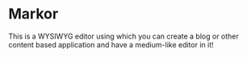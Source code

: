 # Markor

This is a WYSIWYG editor using which you can create a blog or other content based application and have a medium-like editor in it!

